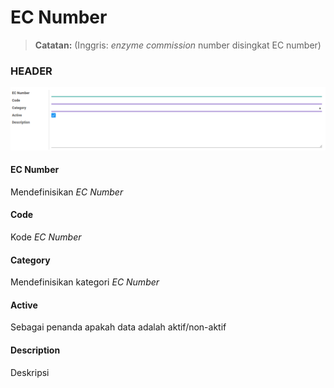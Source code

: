 # EC Number
> **Catatan:** (Inggris: *enzyme commission* number disingkat EC number)

### <a name="bagian-header">HEADER</a>

![](../img/ec-number/form.png)

#### <a name="field-name">EC Number</a>

Mendefinisikan *EC Number*

#### <a name="field-code">Code</a>

Kode *EC Number*

#### <a name="field-category-id">Category</a>

Mendefinisikan kategori *EC Number*

#### <a name="field-active">Active</a>

Sebagai penanda apakah data adalah aktif/non-aktif

#### <a name="field-description">Description</a>

Deskripsi